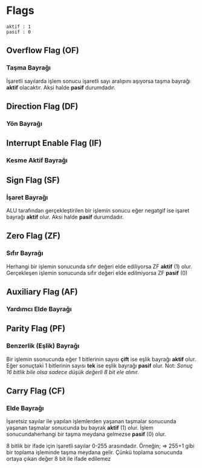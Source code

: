 # Flags

```
aktif : 1
pasif : 0
```
## Overflow Flag (OF)
### Taşma Bayrağı

İşaretli sayılarda işlem sonucu işaretli sayı aralıpını aşıyorsa taşma bayrağı **aktif** olacaktır. Aksi halde **pasif** durumdadır.


## Direction Flag (DF)
### Yön Bayrağı



## Interrupt Enable Flag (IF)
### Kesme Aktif Bayrağı



## Sign Flag (SF)
### İşaret Bayrağı
ALU tarafından gerçekleştirilen bir işlemin sonucu eğer negatgif ise işaret bayrağı **aktif** olur. Aksi halde **pasif** durumdadır.



## Zero Flag (ZF)
### Sıfır Bayrağı
Herhangi bir işlemin sonucunda sıfır değeri elde ediliyorsa ZF **aktif** (1) olur. Gerçekleşen işlemin sonucunda sıfır değeri elde edilmiyorsa ZF **pasif** (0)



## Auxiliary Flag (AF)
### Yardımcı Elde Bayrağı



## Parity Flag (PF)
### Benzerlik (Eşlik) Bayrağı
Bir işlemin ssonucunda eğer 1 bitlerinin sayısı **çift** ise eşlik bayrağı **aktif** olur. Eğer sonuçtaki 1 bitlerinin sayısı **tek** ise eşlik bayrağı **pasif** olur.
Not: *Sonuç 16 bitlik bile olsa sadece düşük değerli 8 bit ele alınır.*



## Carry Flag (CF)
### Elde Bayrağı
İşaretsiz sayılar ile yapılan işlemlerden yaşanan taşmalar sonucunda yaşanan taşmalar sonucunda bu bayrak **aktif** (1) olur. İşlem sonucundaherhangi bir taşma meydana gelmezse **pasif** (0) olur.

8 bitlik bir ifade için işaretli sayılar 0-255 arasındadır.
Örneğin; 
=> 255+1 gibi bir toplama işleminde taşma meydana gelir. Çünkü toplama sonucunda ortaya çıkan değer 8 bit ile ifade edilemez